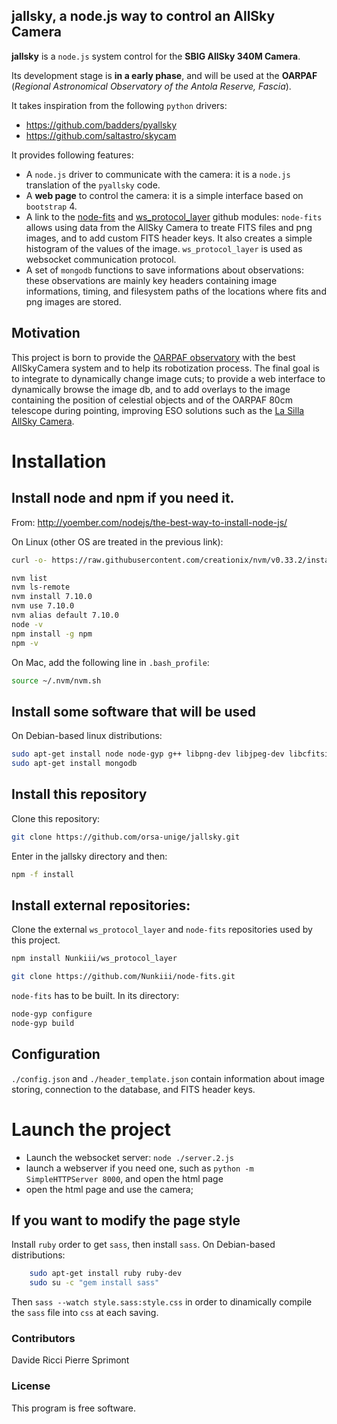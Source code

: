 ## jallsky, a node.js way to control an AllSky Camera

**jallsky** is a `node.js` system control for the **SBIG AllSky 340M Camera**.

Its development stage is **in a early phase**, and will be used at the **OARPAF** (*Regional Astronomical Observatory of the Antola Reserve, Fascia*).

It takes inspiration from the following `python` drivers:

 - https://github.com/badders/pyallsky
 - https://github.com/saltastro/skycam

It provides following features:

 - A `node.js` driver to communicate with the camera: 
   it is a `node.js` translation of the `pyallsky` code.
 - A **web page** to control the camera:
   it is a simple interface based on `bootstrap` 4.
 - A link to the [node-fits](https://github.com/Nunkiii/node-fits) and [ws_protocol_layer](https://github.com/Nunkiii/ws_protocol_layer)  github modules:
   `node-fits` allows using data from the AllSky Camera to treate FITS files and png images, and to add custom FITS header keys. It also creates a simple histogram of the values of the image. `ws_protocol_layer` is used as websocket communication protocol.
 - A set of `mongodb` functions to save informations about observations:
   these observations are mainly key headers containing image informations, timing, and filesystem paths of the locations where fits and png images are stored.


## Motivation

This project is born to provide the [OARPAF observatory](http://www.orsa.unige.net) with the best AllSkyCamera system and to help its robotization process.
The final goal is to integrate to dynamically change image cuts; to provide a web interface to dynamically browse the image db, and to  add overlays to the image containing the position of celestial objects and of the OARPAF 80cm telescope during pointing, improving ESO solutions such as the [La Silla AllSky Camera](http://www.ls.eso.org/lasilla/dimm/lasc/). 


# Installation


## Install node and npm if you need it.

From:
http://yoember.com/nodejs/the-best-way-to-install-node-js/

On Linux (other OS are treated in the previous link):

```bash
curl -o- https://raw.githubusercontent.com/creationix/nvm/v0.33.2/install.sh | bash

nvm list
nvm ls-remote
nvm install 7.10.0
nvm use 7.10.0
nvm alias default 7.10.0
node -v
npm install -g npm
npm -v
```
    
On Mac, add the following line in `.bash_profile`:
    
```bash
source ~/.nvm/nvm.sh
```

## Install some software that will be used

On Debian-based linux distributions:

```bash
sudo apt-get install node node-gyp g++ libpng-dev libjpeg-dev libcfitsio3-dev 
sudo apt-get install mongodb
```

## Install this repository

Clone this repository:
 
```bash
git clone https://github.com/orsa-unige/jallsky.git 
```

Enter in the jallsky directory and then:

```bash
npm -f install 
```

## Install external repositories: 

Clone the external `ws_protocol_layer` and `node-fits` repositories used by this project.

```bash
npm install Nunkiii/ws_protocol_layer
```

```bash
git clone https://github.com/Nunkiii/node-fits.git
```

`node-fits` has to be built. In its directory:

```bash
node-gyp configure
node-gyp build
```

## Configuration

`./config.json` and `./header_template.json` contain information about image storing, connection to the database, and FITS  header keys.


# Launch the project

 - Launch the websocket server: `node ./server.2.js`
 - launch a webserver if you need one, such as `python -m SimpleHTTPServer 8000`, and open the html page
 - open the html page and use the camera;


## If you want to modify the page style

Install `ruby`  order to get `sass`, then install `sass`.
On Debian-based distributions:

```bash
    sudo apt-get install ruby ruby-dev
    sudo su -c "gem install sass"
```

Then `sass --watch style.sass:style.css` in order to dinamically compile the `sass` file into `css` at each saving.


### Contributors

Davide Ricci
Pierre Sprimont

### License

This program is free software.
